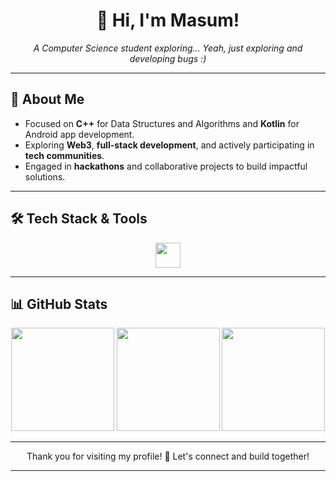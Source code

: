 <h1 align="center">👋 Hi, I'm Masum!</h1>
<p align="center">
  <i>A Computer Science student exploring... Yeah, just exploring and developing bugs :)</i>
</p>

---

## 🌟 About Me

-  Focused on **C++** for Data Structures and Algorithms and **Kotlin** for Android app development.
-  Exploring **Web3**, **full-stack development**, and actively participating in **tech communities**.
-  Engaged in **hackathons** and collaborative projects to build impactful solutions.

---

## 🛠 Tech Stack & Tools

<p align="center">
  <img src="https://skillicons.dev/icons?i=react,vite,firebase,mongodb,c,cpp,java,kotlin,androidstudio,gradle,linux,git,vim,neovim" height="40" />
</p>

---

## 📊 GitHub Stats

<div align="center">
  <img src="https://github-readme-stats.vercel.app/api?username=insaneodyssey26&show_icons=true&theme=github_dark&hide_border=false&count_private=true&include_all_commits=false" height="165" />
  <img src="https://nirzak-streak-stats.vercel.app/?user=insaneodyssey26&theme=github_dark&hide_border=false" height="165"/>
  <img src="https://github-readme-stats.vercel.app/api/top-langs/?username=insaneodyssey26&layout=compact&theme=github_dark&hide_border=false&langs_count=6" height="165"/>
</div>

---

<p align="center">
Thank you for visiting my profile! 👊 Let's connect and build together!
</p>

---
